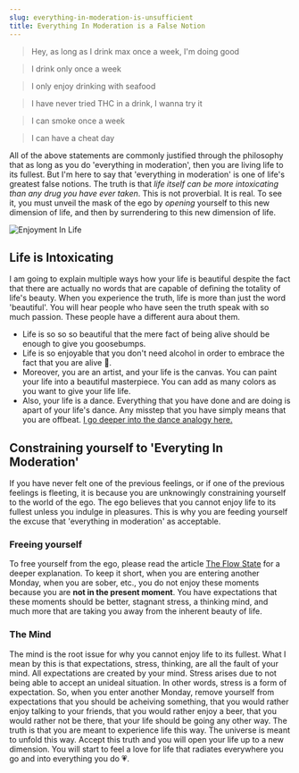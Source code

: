 ```yaml
---
slug: everything-in-moderation-is-unsufficient
title: Everything In Moderation is a False Notion
---
```


> Hey, as long as I drink max once a week, I'm doing good

> I drink only once a week

> I only enjoy drinking with seafood

> I have never tried THC in a drink, I wanna try it

> I can smoke once a week

> I can have a cheat day

All of the above statements are commonly justified through the philosophy that as long as you do 'everything in moderation', then you are living life to its fullest. But I'm here to say that 'everything in moderation' is one of life's greatest false notions. The truth is that _life itself can be more intoxicating than any drug you have ever taken_. This is not proverbial. It is real. To see it, you must unveil the mask of the ego by _opening_ yourself to this new dimension of life, and then by surrendering to this new dimension of life.

![Enjoyment In Life](/img/enjoyment-in-life.png)

## Life is Intoxicating

I am going to explain multiple ways how your life is beautiful despite the fact that there are actually no words that are capable of defining the totality of life's beauty. When you experience the truth, life is more than just the word 'beautiful'. You will hear people who have seen the truth speak with so much passion. These people have a different aura about them.

- Life is so so so beautiful that the mere fact of being alive should be enough to give you goosebumps.
- Life is so enjoyable that you don't need alcohol in order to embrace the fact that you are alive 🥹.
- Moreover, you are an artist, and your life is the canvas. You can paint your life into a beautiful masterpiece. You can add as many colors as you want to give your life life.
- Also, your life is a dance. Everything that you have done and are doing is apart of your life's dance. Any misstep that you have simply means that you are offbeat. [I go deeper into the dance analogy here.](./your-life-is-a-dance.md)

## Constraining yourself to 'Everyting In Moderation'

If you have never felt one of the previous feelings, or if one of the previous feelings is fleeting, it is because you are unknowingly constraining yourself to the world of the ego. The ego believes that you cannot enjoy life to its fullest unless you indulge in pleasures. This is why you are feeding yourself the excuse that 'everything in moderation' as acceptable.

### Freeing yourself

To free yourself from the ego, please read the article [The Flow State](./flow.md) for a deeper explanation. To keep it short, when you are entering another Monday, when you are sober, etc., you do not enjoy these moments because you are **not in the present moment**. You have expectations that these moments should be better, stagnant stress, a thinking mind, and much more that are taking you away from the inherent beauty of life.

### The Mind

The mind is the root issue for why you cannot enjoy life to its fullest. What I mean by this is that expectations, stress, thinking, are all the fault of your mind. All expectations are created by your mind. Stress arises due to not being able to accept an unideal situation. In other words, stress is a form of expectation. So, when you enter another Monday, remove yourself from expectations that you should be acheiving something, that you would rather enjoy talking to your friends, that you would rather enjoy a beer, that you would rather not be there, that your life should be going any other way. The truth is that you are meant to experience life this way. The universe is meant to unfold this way. Accept this truth and you will open your life up to a new dimension. You will start to feel a love for life that radiates everywhere you go and into everything you do 💗.
